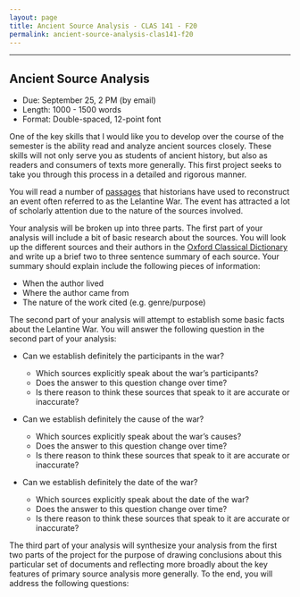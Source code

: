 ```yaml
---
layout: page
title: Ancient Source Analysis - CLAS 141 - F20
permalink: ancient-source-analysis-clas141-f20
---
```

***

## Ancient Source Analysis

- Due: September 25, 2 PM (by email)
- Length: 1000 - 1500 words
- Format: Double-spaced, 12-point font

One of the key skills that I would like you to develop over the course of the semester is the ability read and analyze ancient sources closely. These skills will not only serve you as students of ancient history, but also as readers and consumers of texts more generally. This first project seeks to take you through this process in a detailed and rigorous manner.

You will read a number of [passages](https://drive.google.com/file/d/1OL8DTs27ZWk3j3xCKSy7jaIhKAiec5dm/view) that historians have used to reconstruct an event often referred to as the Lelantine War. The event has attracted a lot of scholarly attention due to the nature of the sources involved.

Your analysis will be broken up into three parts. The first part of your analysis will include a bit of basic research about the sources. You will look up the different sources and their authors in the [Oxford Classical Dictionary](https://drive.google.com/file/d/1OL8DTs27ZWk3j3xCKSy7jaIhKAiec5dm/view) and write up a brief two to three sentence summary of each source. Your summary should explain include the following pieces of information:

-	When the author lived
-	Where the author came from
-	The nature of the work cited (e.g. genre/purpose)

The second part of your analysis will attempt to establish some basic facts about the Lelantine War. You will answer the following question in the second part of your analysis:

- Can we establish definitely the participants in the war?
  - Which sources explicitly speak about the war’s participants?
  - Does the answer to this question change over time?
  - Is there reason to think these sources that speak to it are accurate or inaccurate?

- Can we establish definitely the cause of the war?
  - Which sources explicitly speak about the war’s causes?
  - Does the answer to this question change over time?
  - Is there reason to think these sources that speak to it are accurate or inaccurate?

- Can we establish definitely the date of the war?
  - Which sources explicitly speak about the date of the war?
  - Does the answer to this question change over time?
  - Is there reason to think these sources that speak to it are accurate or inaccurate?

The third part of your analysis will synthesize your analysis from the first two parts of the project for the purpose of drawing conclusions about this particular set of documents and reflecting more broadly about the key features of primary source analysis more generally. To the end, you will address the following questions:
